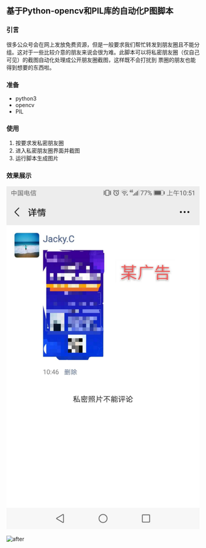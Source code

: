 ## 基于Python-opencv和PIL库的自动化P图脚本
### 引言
很多公众号会在网上发放免费资源，但是一般要求我们帮忙转发到朋友圈且不能分组。这对于一些比较介意的朋友来说会很为难。此脚本可以将私密朋友圈（仅自己可见）的截图自动化处理成公开朋友圈截图，这样既不会打扰到
票圈的朋友也能得到想要的东西啦。
### 准备
- python3
- opencv
- PIL
### 使用
1. 按要求发私密朋友圈
2. 进入私密朋友圈界面并截图
3. 运行脚本生成图片

### 效果展示

![before](before.jpg)

![after](after.jpg)

